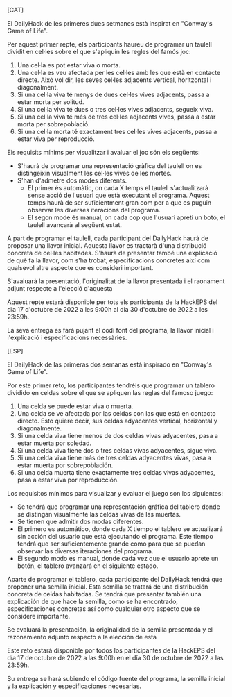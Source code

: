 [CAT]

El DailyHack de les primeres dues setmanes està inspirat en "Conway's Game of Life".

Per aquest primer repte, els participants haureu de programar un taulell dividit en cel·les sobre el que s'apliquin les regles del famós joc:

1. Una cel·la es pot estar viva o morta.
2. Una cel·la es veu afectada per les cel·les amb les que està en contacte directe. Això vol dir, les seves cel·les adjacents vertical, horitzontal i diagonalment.
3. Si una cel·la viva té menys de dues cel·les vives adjacents, passa a estar morta per solitud.
4. Si una cel·la viva té dues o tres cel·les vives adjacents, segueix viva.
5. Si una cel·la viva té més de tres cel·les adjacents vives, passa a estar morta per sobrepoblació.
6. Si una cel·la morta té exactament tres cel·les vives adjacents, passa a estar viva per reproducció. 


Els requisits mínims per visualitzar i avaluar el joc són els següents:

- S'haurà de programar una representació gràfica del taulell on es distingeixin visualment les cel·les vives de les mortes. 
- S'han d'admetre dos modes diferents.
  - El primer és automàtic, on cada X temps el taulell s'actualitzarà sense acció de l'usuari que està executant el programa. Aquest temps haurà de ser suficientment gran com per a que es puguin observar les diverses iteracions del programa.
  - El segon mode és manual, on cada cop que l'usuari apreti un botó, el taulell avançarà al següent estat.

A part de programar el taulell, cada participant del DailyHack haurà de proposar una llavor inicial. Aquesta llavor es tractarà d'una distribució concreta de cel·les habitades. S'haurà de presentar també una explicació de què fa la llavor, com s'ha trobat, especificacions concretes així com qualsevol altre aspecte que es consideri important. 

S'avaluarà la presentació, l'originalitat de la llavor presentada i el raonament adjunt respecte a l'elecció d'aquesta

Aquest repte estarà disponible per tots els participants de la HackEPS del dia 17 d'octubre de 2022 a les 9:00h al dia 30 d'octubre de 2022 a les 23:59h.

La seva entrega es farà pujant el codi font del programa, la llavor inicial i l'explicació i especificacions necessàries.

[ESP]

El DailyHack de las primeras dos semanas está inspirado en "Conway's Game of Life".

Por este primer reto, los participantes tendréis que programar un tablero dividido en celdas sobre el que se apliquen las reglas del famoso juego:

1. Una celda se puede estar viva o muerta.
2. Una celda se ve afectada por las celdas con las que está en contacto directo. Esto quiere decir, sus celdas adyacentes vertical, horizontal y diagonalmente.
3. Si una celda viva tiene menos de dos celdas vivas adyacentes, pasa a estar muerta por soledad.
4. Si una celda viva tiene dos o tres celdas vivas adyacentes, sigue viva.
5. Si una celda viva tiene más de tres celdas adyacentes vivas, pasa a estar muerta por sobrepoblación.
6. Si una celda muerta tiene exactamente tres celdas vivas adyacentes, pasa a estar viva por reproducción. 


Los requisitos mínimos para visualizar y evaluar el juego son los siguientes:

- Se tendrá que programar una representación gráfica del tablero donde se distingan visualmente las celdas vivas de las muertas. 
- Se tienen que admitir dos modas diferentes.
- El primero es automático, donde cada X tiempo el tablero se actualizará sin acción del usuario que está ejecutando el programa. Este tiempo tendrá que ser suficientemente grande como para que se puedan observar las diversas iteraciones del programa.
- El segundo modo es manual, donde cada vez que el usuario aprete un botón, el tablero avanzará en el siguiente estado.

Aparte de programar el tablero, cada participante del DailyHack tendrá que proponer una semilla inicial. Esta semilla se tratará de una distribución concreta de celdas habitadas. Se tendrá que presentar también una explicación de que hace la semilla, como se ha encontrado, especificaciones concretas así como cualquier otro aspecto que se considere importante. 

Se evaluará la presentación, la originalidad de la semilla presentada y el razonamiento adjunto respecto a la elección de esta

Este reto estará disponible por todos los participantes de la HackEPS del día 17 de octubre de 2022 a las 9:00h en el día 30 de octubre de 2022 a las 23:59h.

Su entrega se hará subiendo el código fuente del programa, la semilla inicial y la explicación y especificaciones necesarias.
